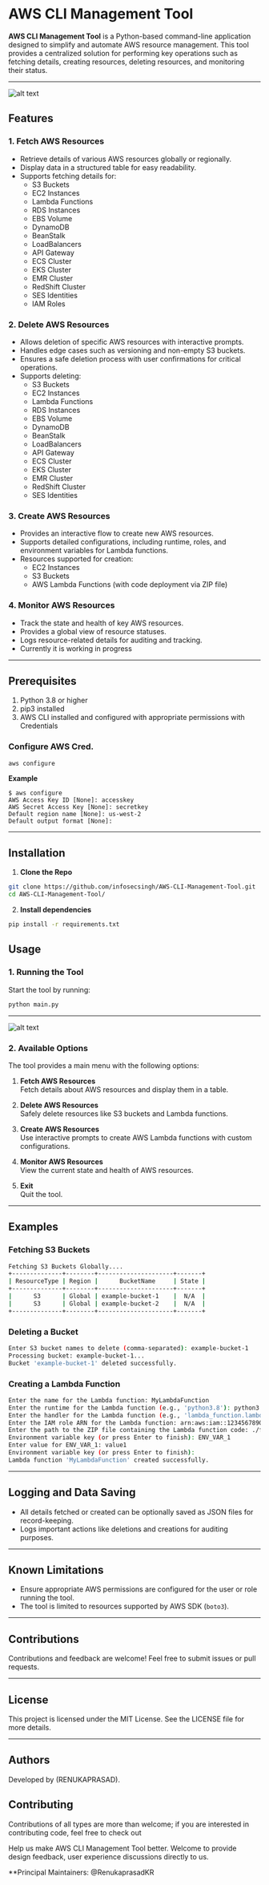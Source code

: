 ﻿# AWS CLI Management Tool

**AWS CLI Management Tool** is a Python-based command-line application designed to simplify and automate AWS resource management. This tool provides a centralized solution for performing key operations such as fetching details, creating resources, deleting resources, and monitoring their status.

---
![alt text](images/api-aws.png)


## **Features**

### 1. **Fetch AWS Resources**
- Retrieve details of various AWS resources globally or regionally.
- Display data in a structured table for easy readability.
- Supports fetching details for:
  - S3 Buckets
  - EC2 Instances
  - Lambda Functions
  - RDS Instances
  - EBS Volume 
  - DynamoDB 
  - BeanStalk
  - LoadBalancers
  - API Gateway 
  - ECS Cluster
  - EKS Cluster
  - EMR Cluster 
  - RedShift Cluster 
  - SES Identities 
  - IAM Roles 

### 2. **Delete AWS Resources**
- Allows deletion of specific AWS resources with interactive prompts.
- Handles edge cases such as versioning and non-empty S3 buckets.
- Ensures a safe deletion process with user confirmations for critical operations.
- Supports deleting:
  - S3 Buckets
  - EC2 Instances
  - Lambda Functions
  - RDS Instances
  - EBS Volume 
  - DynamoDB 
  - BeanStalk
  - LoadBalancers
  - API Gateway 
  - ECS Cluster
  - EKS Cluster
  - EMR Cluster 
  - RedShift Cluster 
  - SES Identities 

### 3. **Create AWS Resources**
- Provides an interactive flow to create new AWS resources.
- Supports detailed configurations, including runtime, roles, and environment variables for Lambda functions.
- Resources supported for creation:
  - EC2 Instances
  - S3 Buckets 
  - AWS Lambda Functions (with code deployment via ZIP file)

### 4. **Monitor AWS Resources**
- Track the state and health of key AWS resources.
- Provides a global view of resource statuses.
- Logs resource-related details for auditing and tracking.
- Currently it is working in progress
---

## **Prerequisites**
1. Python 3.8 or higher
2. pip3 installed
2. AWS CLI installed and configured with appropriate permissions with Credentials

###  **Configure AWS Cred.**
```
aws configure
```
**Example**
```
$ aws configure
AWS Access Key ID [None]: accesskey
AWS Secret Access Key [None]: secretkey
Default region name [None]: us-west-2
Default output format [None]:
```

---

## Installation 
1. **Clone the Repo**
```bash
git clone https://github.com/infosecsingh/AWS-CLI-Management-Tool.git
cd AWS-CLI-Management-Tool/
```
2. **Install dependencies**
```bash
pip install -r requirements.txt 
```

## **Usage**

### **1. Running the Tool**
Start the tool by running:
```bash
python main.py
```
-----
![alt text](images/image.jpg)

### **2. Available Options**
The tool provides a main menu with the following options:

1. **Fetch AWS Resources**  
   Fetch details about AWS resources and display them in a table.

2. **Delete AWS Resources**  
   Safely delete resources like S3 buckets and Lambda functions.

3. **Create AWS Resources**  
   Use interactive prompts to create AWS Lambda functions with custom configurations.

4. **Monitor AWS Resources**  
   View the current state and health of AWS resources.

5. **Exit**  
   Quit the tool.

---

## **Examples**

### Fetching S3 Buckets
```bash
Fetching S3 Buckets Globally....
+--------------+--------+---------------------+-------+
| ResourceType | Region |      BucketName     | State |
+--------------+--------+---------------------+-------+
|      S3      | Global | example-bucket-1    |  N/A  |
|      S3      | Global | example-bucket-2    |  N/A  |
+--------------+--------+---------------------+-------+
```

### Deleting a Bucket
```bash
Enter S3 bucket names to delete (comma-separated): example-bucket-1
Processing bucket: example-bucket-1...
Bucket 'example-bucket-1' deleted successfully.
```

### Creating a Lambda Function
```bash
Enter the name for the Lambda function: MyLambdaFunction
Enter the runtime for the Lambda function (e.g., 'python3.8'): python3.9
Enter the handler for the Lambda function (e.g., 'lambda_function.lambda_handler'): my_handler
Enter the IAM role ARN for the Lambda function: arn:aws:iam::123456789012:role/MyRole
Enter the path to the ZIP file containing the Lambda function code: ./function.zip
Environment variable key (or press Enter to finish): ENV_VAR_1
Enter value for ENV_VAR_1: value1
Environment variable key (or press Enter to finish):
Lambda function 'MyLambdaFunction' created successfully.
```

---

## **Logging and Data Saving**
- All details fetched or created can be optionally saved as JSON files for record-keeping.
- Logs important actions like deletions and creations for auditing purposes.

---

## **Known Limitations**
- Ensure appropriate AWS permissions are configured for the user or role running the tool.
- The tool is limited to resources supported by AWS SDK (`boto3`).

---

## **Contributions**
Contributions and feedback are welcome! Feel free to submit issues or pull requests.

---

## **License**
This project is licensed under the MIT License. See the LICENSE file for more details. 

--- 

## **Authors**
Developed by (RENUKAPRASAD).

## **Contributing**
Contributions of all types are more than welcome; if you are interested in contributing code, feel free to check out

Help us make AWS CLI Management Tool better. Welcome to provide design feedback, user experience discussions directly to us.


**Principal Maintainers: @RenukaprasadKR

